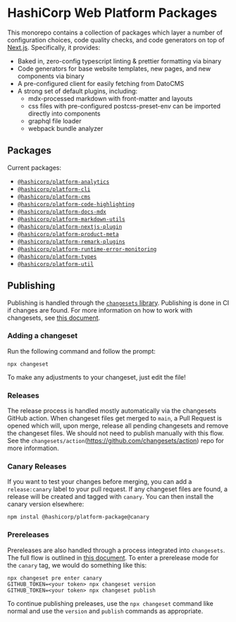 # HashiCorp Web Platform Packages

This monorepo contains a collection of packages which layer a number of configuration choices, code quality checks, and code generators on top of [Next.js](<[Next.js](https://nextjs.org/)>). Specifically, it provides:

- Baked in, zero-config typescript linting & prettier formatting via binary
- Code generators for base website templates, new pages, and new components via binary
- A pre-configured client for easily fetching from DatoCMS
- A strong set of default plugins, including:
  - mdx-processed markdown with front-matter and layouts
  - css files with pre-configured postcss-preset-env can be imported directly into components
  - graphql file loader
  - webpack bundle analyzer

## Packages

Current packages:

- [`@hashicorp/platform-analytics`](/packages/analytics)
- [`@hashicorp/platform-cli`](/packages/cli)
- [`@hashicorp/platform-cms`](/packages/cms)
- [`@hashicorp/platform-code-highlighting`](/packages/code-highlighting)
- [`@hashicorp/platform-docs-mdx`](/packages/docs-mdx)
- [`@hashicorp/platform-markdown-utils`](/packages/markdown-utils)
- [`@hashicorp/platform-nextjs-plugin`](/packages/nextjs-plugin)
- [`@hashicorp/platform-product-meta`](/packages/product-meta)
- [`@hashicorp/platform-remark-plugins`](/packages/remark-plugins)
- [`@hashicorp/platform-runtime-error-monitoring`](/packages/runtime-error-monitoring)
- [`@hashicorp/platform-types`](/packages/types)
- [`@hashicorp/platform-util`](/packages/util)

## Publishing

Publishing is handled through the [`changesets` library](https://github.com/atlassian/changesets). Publishing is done in CI if changes are found. For more information on how to work with changesets, see [this document](https://github.com/atlassian/changesets/blob/main/docs/adding-a-changeset.md).

### Adding a changeset

Run the following command and follow the prompt:

```
npx changeset
```

To make any adjustments to your changeset, just edit the file!

### Releases

The release process is handled mostly automatically via the changesets GitHub action. When changeset files get merged to `main`, a Pull Request is opened which will, upon merge, release all pending changesets and remove the changeset files. We should not need to publish manually with this flow. See the `changesets/action`(https://github.com/changesets/action) repo for more information.

### Canary Releases

If you want to test your changes before merging, you can add a `release:canary` label to your pull request. If any changeset files are found, a release will be created and tagged with `canary`. You can then install the canary version elsewhere:

```
npm instal @hashicorp/platform-package@canary
```

### Prereleases

Prereleases are also handled through a process integrated into `changesets`. The full flow is outlined in [this document](https://github.com/atlassian/changesets/blob/main/docs/prereleases.md). To enter a prerelease mode for the `canary` tag, we would do something like this:

```
npx changeset pre enter canary
GITHUB_TOKEN=<your token> npx changeset version
GITHUB_TOKEN=<your token> npx changeset publish
```

To continue publishing preleases, use the `npx changeset` command like normal and use the `version` and `publish` commands as appropriate.
